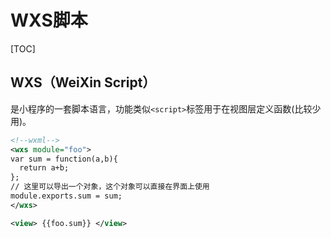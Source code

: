 # WXS脚本
[TOC]


## WXS（WeiXin Script）
是小程序的一套脚本语言，功能类似`<script>`标签用于在视图层定义函数(比较少用)。

```xml
<!--wxml-->
<wxs module="foo">
var sum = function(a,b){
  return a+b;
};
// 这里可以导出一个对象，这个对象可以直接在界面上使用 
module.exports.sum = sum;
</wxs>

<view> {{foo.sum}} </view>
```
